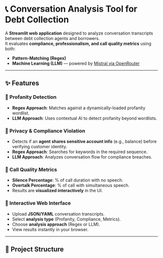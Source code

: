 # 📞 Conversation Analysis Tool for Debt Collection

A **Streamlit web application** designed to analyze conversation transcripts between debt collection agents and borrowers.  
It evaluates **compliance, professionalism, and call quality metrics** using both:

- **Pattern-Matching (Regex)**  
- **Machine Learning (LLM)** — powered by [Mistral via OpenRouter](https://openrouter.ai/)  

---

## ✨ Features

### 🔹 Profanity Detection
- **Regex Approach**: Matches against a dynamically-loaded profanity wordlist.  
- **LLM Approach**: Uses contextual AI to detect profanity beyond wordlists.

### 🔹 Privacy & Compliance Violation
- Detects if an **agent shares sensitive account info** (e.g., balance) before verifying customer identity.
- **Regex Approach**: Searches for keywords in the required sequence.  
- **LLM Approach**: Analyzes conversation flow for compliance breaches.

### 🔹 Call Quality Metrics
- **Silence Percentage**: % of call duration with no speech.  
- **Overtalk Percentage**: % of call with simultaneous speech.  
- Results are **visualized interactively** in the UI.

### 🔹 Interactive Web Interface
- Upload **JSON/YAML** conversation transcripts.  
- Select **analysis type** (Profanity, Compliance, Metrics).  
- Choose **analysis approach** (Regex or LLM).  
- View results instantly in your browser.

---

## 📂 Project Structure

